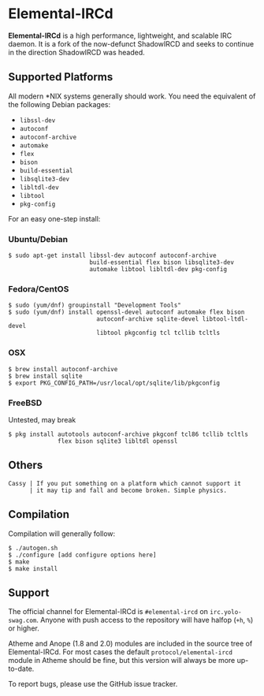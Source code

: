 # Elemental-IRCd

**Elemental-IRCd** is a high performance, lightweight, and scalable 
IRC daemon. It is a fork of the now-defunct ShadowIRCD and seeks to continue in 
the direction ShadowIRCD was headed.

## Supported Platforms

All modern \*NIX systems generally should work. You need the equivalent of the 
following Debian packages:

 - `libssl-dev`
 - `autoconf`
 - `autoconf-archive`
 - `automake`
 - `flex`
 - `bison`
 - `build-essential`
 - `libsqlite3-dev`
 - `libltdl-dev`
 - `libtool`
 - `pkg-config`

For an easy one-step install:

### Ubuntu/Debian

```console
$ sudo apt-get install libssl-dev autoconf autoconf-archive
                       build-essential flex bison libsqlite3-dev
                       automake libtool libltdl-dev pkg-config
```

### Fedora/CentOS

```console
$ sudo (yum/dnf) groupinstall "Development Tools"
$ sudo (yum/dnf) install openssl-devel autoconf automake flex bison
                         autoconf-archive sqlite-devel libtool-ltdl-devel
                         libtool pkgconfig tcl tcllib tcltls
```

### OSX

```console
$ brew install autoconf-archive
$ brew install sqlite
$ export PKG_CONFIG_PATH=/usr/local/opt/sqlite/lib/pkgconfig
```

### FreeBSD
Untested, may break
```console
$ pkg install autotools autoconf-archive pkgconf tcl86 tcllib tcltls
              flex bison sqlite3 libltdl openssl
```

## Others

```
Cassy | If you put something on a platform which cannot support it
      | it may tip and fall and become broken. Simple physics.
```

## Compilation

Compilation will generally follow:

```console
$ ./autogen.sh
$ ./configure [add configure options here]
$ make
$ make install
```

## Support

The official channel for Elemental-IRCd is `#elemental-ircd` on 
`irc.yolo-swag.com`. Anyone with push access to the repository will have halfop 
(`+h`, `%`) or higher.

Atheme and Anope (1.8 and 2.0) modules are included in the source tree of 
Elemental-IRCd. For most cases the default `protocol/elemental-ircd` module in 
Atheme should be fine, but this version will always be more up-to-date.

To report bugs, please use the GitHub issue tracker.
